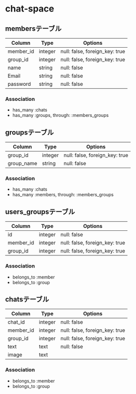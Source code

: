# chat-space

## membersテーブル
|Column|Type|Options|
|------|----|-------|
|member_id|integer|null: false, foreign_key: true|
|group_id|integer|null: false, foreign_key: true|
|name|string|null: false|
|Email|string|null: false|
|password|string|null: false|
### Association
- has_many :chats
- has_many :groups, through: :members_groups

## groupsテーブル
|Column|Type|Options|
|------|----|-------|
|group_id|integer|null: false, foreign_key: true|
|group_name|string|null: false|
### Association
- has_many :chats
- has_many :members, through: :members_groups

## users_groupsテーブル
|Column|Type|Options|
|------|----|-------|
|id|integer|null: false|
|member_id|integer|null: false, foreign_key: true|
|group_id|integer|null: false, foreign_key: true|
### Association
- belongs_to :member
- belongs_to :group

## chatsテーブル
|Column|Type|Options|
|------|----|-------|
|chat_id|integer|null: false|
|member_id|integer|null: false, foreign_key: true|
|group_id|integer|null: false, foreign_key: true|
|text|text|null: false|
|image|text||
### Association
- belongs_to :member
- belongs_to :group